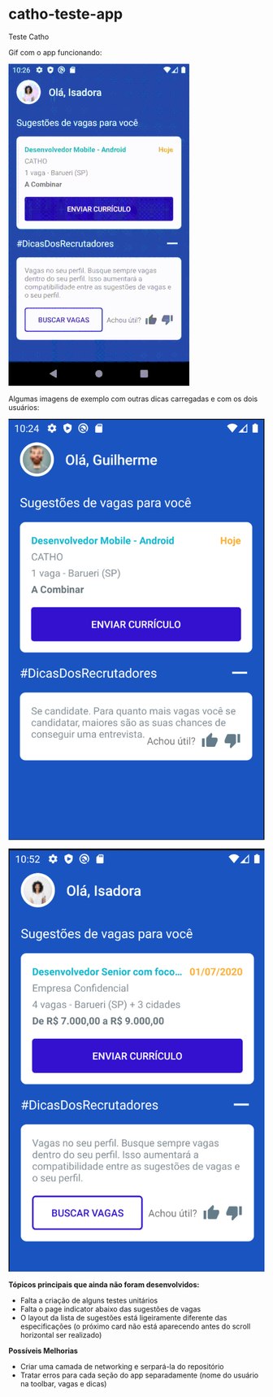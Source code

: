 # catho-teste-app
Teste Catho

Gif com o app funcionando:

![](catho-app-teste.gif)

Algumas imagens de exemplo com outras dicas carregadas e com os dois usuários:

![](guilherme-sample.png)

![](isadora-sample.png)


**Tópicos principais que ainda não foram desenvolvidos:**
- Falta a criação de alguns testes unitários
- Falta o page indicator abaixo das sugestões de vagas
- O layout da lista de sugestões está ligeiramente diferente das especificações (o próximo card não está aparecendo antes do scroll horizontal ser realizado)

**Possíveis Melhorias**
- Criar uma camada de networking e serpará-la do repositório
- Tratar erros para cada seção do app separadamente (nome do usuário na toolbar, vagas e dicas)
